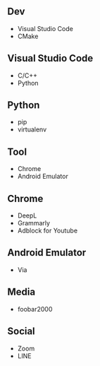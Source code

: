 ## Dev
- Visual Studio Code
- CMake

## Visual Studio Code
- C/C++
- Python

## Python
- pip
- virtualenv

## Tool
- Chrome
- Android Emulator

## Chrome
- DeepL
- Grammarly
- Adblock for Youtube

## Android Emulator
- Via

## Media
- foobar2000

## Social
- Zoom
- LINE

